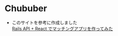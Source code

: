 # Chububer
- このサイトを参考に作成しました<br>[Rails API + React でマッチングアプリを作ってみた](https://qiita.com/kazama1209/items/86c0adc8b6d38fceb36a#%E5%8B%95%E4%BD%9C%E7%A2%BA%E8%AA%8D-2)
